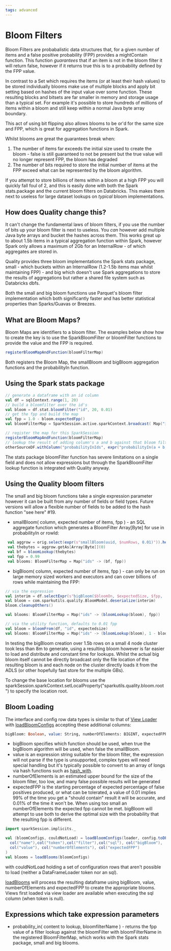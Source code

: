 ```yaml
---
tags: advanced
---
```


# Bloom Filters

Bloom Filters are probabalistic data structures that, for a given number of items and a false positive probability (FPP) provides a mightContain function.  This function *guarantees* that if an item is not in the bloom filter it will return false, however if it returns true this is to a probability defined by the FPP value.

In contrast to a Set which requires the items (or at least their hash values) to be stored individually blooms make use of multiple blocks and apply bit setting based on hashes of the input value over some function.  These resulting blocks and bitsets are far smaller in memory and storage usage than a typical set.  For example it's possible to store hundreds of millions of items within a bloom and still keep within a normal Java byte array boundary.

This act of using bit flipping also allows blooms to be or'd for the same size and FPP, which is great for aggregation functions in Spark.

Whilst blooms are great the guarantees break when:

1. The number of items far exceeds the initial size used to create the bloom - false is still guaranteed to not be present but the true value will no longer represent FPP, the bloom has degraded
2. The number of bits required to store the initial number of items at the FPP exceed what can be represented by the bloom algorithm.  

If you attempt to store billions of items within a bloom at a high FPP you will quickly fall foul of 2, and this is easily done with both the Spark stats.package and the current bloom filters on Databricks.  This makes them next to useless for large dataset lookups on _typical_ bloom implementations.

## How does Quality change this?

It can't change the fundamental laws of bloom filters, if you use the number of bits up your bloom filter is next to useless.  You _can_ however add multiple Java byte arrays and bucket the hashes across them.  This works great up to about 1.5b items in a typical aggregation function within Spark, however Spark only allows a maximum of 2Gb for an InternalRow - of which aggregates are stored in.

Quality provides three bloom implementations the Spark stats package, small - which buckets within an InternalRow (1.2-1.5b items max whilst maintaining FPP) - and big which doesn't use Spark aggregations to store the results of aggregations but rather a shared file system such as Databricks dbfs.

Both the small and big bloom functions use Parquet's bloom filter implementation which both significantly faster and has better statistical properties than Sparks/Guavas or Breezes.

## What are Bloom Maps?

Bloom Maps are identifiers to a bloom filter.  The examples below show how to create the key is to use the SparkBloomFilter or bloomFilter functions to provide the value and the FPP is required.

```scala
registerBloomMapAndFunction(bloomFilterMap)
```

Both registers the Bloom Map, the smallBloom and bigBloom aggregation functions and the probabilityIn function.
 
## Using the Spark stats package

```scala
// generate a dataframe with an id column
val df = sqlContext.range(1, 20)
// build a bloomfilter over the id's
val bloom = df.stat.bloomFilter("id", 20, 0.01)
// get the fpp and build the map
val fpp = 1.0 - bloom.expectedFpp()
val bloomFilterMap = SparkSession.active.sparkContext.broadcast( Map("ids" -> (SparkBloomFilter(bloom), fpp)) )

// register the map for this SparkSession
registerBloomMapAndFunction(bloomFilterMap)
// lookup the result of adding column's a and b against that bloom filter for each row
otherSourceDF.withColumn("probabilityInIds", expr("probabilityIn(a + b, 'ids')"))
```

The stats package bloomFilter function has severe limitations on a single field and does not allow expressions but through the SparkBloomFilter lookup function is integrated with Quality anyway.

## Using the Quality bloom filters

The small and big bloom functions take a single expression parameter however it can be built from any number of fields or field types.  Future versions will allow a flexible number of fields to be added to the hash function "see here" #19.

* smallBloom( column, expected number of items, fpp ) - an SQL aggregate function which generates a BloomFilter Array[Byte] for use in probabilityIn or rowId:
```scala
 val aggrow = orig.select(expr(s"smallBloom(uuid, $numRows, 0.01)")).head()
 val thebytes = aggrow.getAs[Array[Byte]](0)
 val bf = bloomLookup(thebytes)
 val fpp = 0.99
 val blooms: BloomFilterMap = Map("ids" -> (bf, fpp))
```
* bigBloom( column, expected number of items, fpp ) - can only be run on large memory sized workers and executors and can cover billions of rows while maintaining the FPP:
```scala
// via the expression
val interim = df.selectExpr(s"bigBloom($bloomOn, $expectedSize, $fpp, '$bloomId')").head.getAs[Array[Byte]](0)
val bloom = com.sparkutils.quality.BloomModel.deserialize(interim)
bloom.cleanupOthers()

val blooms: BloomFilterMap = Map("ids" -> (bloomLookup(bloom), fpp))

// via the utility function, defaults to 0.01 fpp
val bloom = bloomFrom(df, "id", expectedsize)
val blooms: BloomFilterMap = Map("ids" -> (bloomLookup(bloom), 1 - bloom.fpp))

```

In testing the bigBloom creation over 1.5b rows on a small 4 node cluster took less than 8m to generate, using a resulting bloom however is far easier to load and distribute and constant time for lookups.  Whilst the actual big bloom itself cannot be directly broadcast only the file location of the resulting bloom is and each node on the cluster directly loads it from the ADLS (or other hopefully fast store for the multiple GBs).

To change the base location for blooms use the sparkSession.sparkContext.setLocalProperty("sparkutils.quality.bloom.root") to specify the location root.


## Bloom Loading

The interface and config row data types is similar to that of [View Loader](viewLoader.md) with [loadBloomConfigs](../../site/scaladocs/com/sparkutils/quality/impl/bloom/BloomFilterLookupImports.html#loadBloomConfigs(loader:com.sparkutils.quality.DataFrameLoader,viewDF:org.apache.spark.sql.DataFrame,ruleSuiteIdColumn:org.apache.spark.sql.Column,ruleSuiteVersionColumn:org.apache.spark.sql.Column,ruleSuiteId:com.sparkutils.quality.Id,name:org.apache.spark.sql.Column,token:org.apache.spark.sql.Column,filter:org.apache.spark.sql.Column,sql:org.apache.spark.sql.Column,bigBloom:org.apache.spark.sql.Column,value:org.apache.spark.sql.Column,numberOfElements:org.apache.spark.sql.Column,expectedFPP:org.apache.spark.sql.Column):(Seq[com.sparkutils.quality.impl.bloom.BloomConfig],Set[String])) accepting these additional columns:

```sql
bigBloom: Boolean, value: String, numberOfElements: BIGINT, expectedFPP: DOUBLE
```

* bigBloom specifies which function should be used, when true the bigBloom algorithm will be used, when false the smallBloom.  
* value is an expression string suitable for the bloom filter, the expression will not parse if the type is unsupported, complex types will need special handling but it's typically possible to convert to an array of longs via hash functions such as [hash_with]( ../../sqlfunctions/#hash_with ).
* numberOfElements is an estimated upper bound for the size of the bloom filter, too low, and many false possible results will be generated
* expectedFPP is the starting percentage of expected percentage of false positives produced, or what can be tolerated, a value of 0.01 implies 99% of the time you get a "should contain" result it will be accurate, and 0.01% of the time it won't be.  When using too small an numberOfElements the expected fpp cannot be met.  bigBloom will attempt to use both to derive the optimal size with the probability that the resulting fpp is different.     

```scala
import sparkSession.implicits._

val (bloomConfigs, couldNotLoad) = loadBloomConfigs(loader, config.toDF(), expr("id.id"), expr("id.version"), Id(1,1),
  col("name"),col("token"),col("filter"),col("sql"), col("bigBloom"),
  col("value"), col("numberOfElements"), col("expectedFPP")
)
val blooms = loadBlooms(bloomConfigs)
```

with couldNotLoad holding a set of configuration rows that aren't possible to load (neither a DataFrameLoader token nor an sql).

[loadBlooms]( ../../site/scaladocs/com/sparkutils/quality/impl/bloom/BloomFilterLookupImports.html#loadBlooms(configs:Seq[com.sparkutils.quality.impl.bloom.BloomConfig]):com.sparkutils.quality.impl.bloom.BloomExpressionLookup.BloomFilterMap ) will process the resulting dataframe using bigBloom, value, numberOfElements and expectedFPP to create the appropriate blooms.  Views first loaded via view loader are available when executing the sql column (when token is null).

## Expressions which take expression parameters

* probability_in( content to lookup, bloomfilterName ) - returns the fpp value of a filter lookup against the bloomFilter with bloomFilterName in the registered BloomFilterMap, which works with the Spark stats package, small and big blooms.

